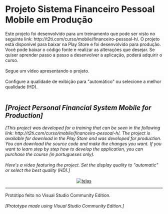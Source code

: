 <html>
						<h1>Projeto Sistema Financeiro Pessoal Mobile em Produção</h1>
	Este projeto foi desenvolvido para um treinamento que pode ser visto no seguinte link: 
  http://t2ti.com/curso/mobile/financeiro-pessoal-h/. O projeto está disponível para baixar na Play Store e foi desenvolvido
  para produção. Você pode baixar o código fonte e realizar as alterações que desejar. Se quiser aprender passo a passo a 
  desenvolver a aplicação, poderá adquirir o curso.
						<br />
						<br />
						Segue um vídeo apresentando o projeto.
						<br />
						<br />
						Configure a qualidade de exibição para "automático" ou selecione a melhor qualidade (HD).
						<br />
						<br />
	<h2><i>[Project Personal Financial System Mobile for Production]</i></h2>
<i>[This project was developed for a training that can be seen in the following link: http://t2ti.com/curso/mobile/financeiro-pessoal-h/. The project is available for download in the Play Store and was developed for production. You can download the source code and make the changes you want. If you want to learn step by step how to develop the application, you can purchase the course (in portugueses only).
<br /><br />
Here's a video featuring the project. Set the display quality to "automatic" or select the best quality (HD).]</i>
<br />
						<br />
							<center>	
								<a href="https://www.youtube.com/embed/4IA-AaD9kIU?rel=0">
									<img src="https://img.youtube.com/vi/4IA-AaD9kIU/maxresdefault.jpg" alt="telas" /> </a>
				</center>
							<hr />
						Protótipo feito no Visual Studio Community Edition. 
	<br /><br />
	<i>[Prototype made using Visual Studio Community Edition.]</i>
</html>



